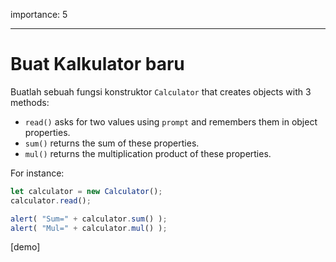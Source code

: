 importance: 5

---

# Buat Kalkulator baru

Buatlah sebuah fungsi konstruktor `Calculator` that creates objects with 3 methods:

- `read()` asks for two values using `prompt` and remembers them in object properties.
- `sum()` returns the sum of these properties.
- `mul()` returns the multiplication product of these properties.

For instance:

```js
let calculator = new Calculator();
calculator.read();

alert( "Sum=" + calculator.sum() );
alert( "Mul=" + calculator.mul() );
```

[demo]
